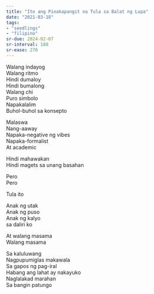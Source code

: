 ```yaml
---
title: "Ito ang Pinakapangit na Tula sa Balat ng Lupa"
date: "2021-03-18"
tags:
- "seedlings"
- "filipino"
sr-due: 2024-02-07
sr-interval: 188
sr-ease: 270
---
```


Walang indayog  
Walang ritmo  
Hindi dumaloy  
Hindi bumalong  
Walang chi  
Puro simbolo  
Napakalalim  
Buhol-buhol sa konsepto  

Malaswa  
Nang-aaway  
Napaka-negative ng vibes  
Napaka-formalist  
At academic  

Hindi mahawakan  
Hindi magets sa unang basahan  

Pero  
Pero  

Tula ito  

Anak ng utak  
Anak ng puso  
Anak ng kalyo  
sa daliri ko  

At walang masama  
Walang masama  

Sa kaluluwang  
Nagpupumiglas makawala  
Sa gapos ng pag-iral  
Habang ang lahat ay nakayuko  
Naglalakad marahan  
Sa bangin patungo  

